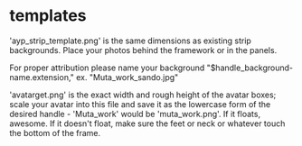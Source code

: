 # templates

'ayp_strip_template.png' is the same dimensions as existing strip backgrounds.  Place your photos behind the framework or in the panels.

For proper attribution please name your background "$handle_background-name.extension," ex. "Muta_work_sando.jpg"

'avatarget.png' is the exact width and rough height of the avatar boxes; scale your avatar into this file and save it as the lowercase form of the desired handle - 'Muta_work' would be 'muta_work.png'.  If it floats, awesome.  If it doesn't float, make sure the feet or neck or whatever touch the bottom of the frame.
